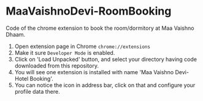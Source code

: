 # MaaVaishnoDevi-RoomBooking

Code of the chrome extension to book the room/dormitory at Maa Vaishno Dhaam.


1. Open extension page in Chrome `chrome://extensions`
2. Make it sure `Developer Mode` is enabled.
3. Click on 'Load Unpacked' button, and select your directory having code downloaded from this repository.
4. You will see one extension is installed with name 'Maa Vaishno Devi-Hotel Booking'.
5. You can notice the icon in address bar, click on that and configure your profile data there.
